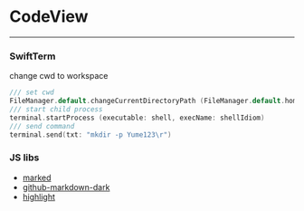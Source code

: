# CodeView

---
    
### SwiftTerm

change cwd to workspace 

```swift
/// set cwd
FileManager.default.changeCurrentDirectoryPath (FileManager.default.homeDirectoryForCurrentUser.path)
/// start child process
terminal.startProcess (executable: shell, execName: shellIdiom)
/// send command
terminal.send(txt: "mkdir -p Yume123\r")
```

### JS libs

 * [marked](https://github.com/markedjs/marked)
 * [github-markdown-dark](https://github.com/sindresorhus/github-markdown-css)
 * [highlight](https://highlightjs.org/)
